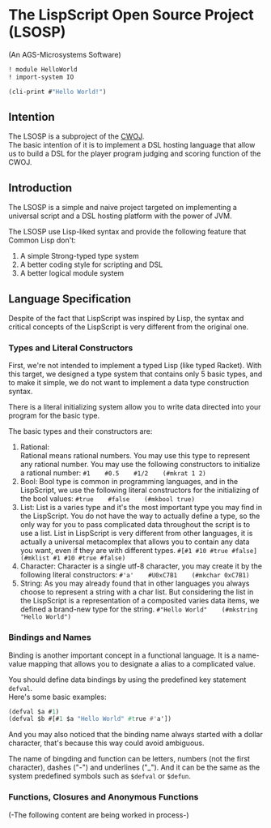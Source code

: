 # The LispScript Open Source Project (LSOSP)

(An AGS-Microsystems Software)

```lisp
! module HelloWorld
! import-system IO

(cli-print #"Hello World!")
```

## Intention
The LSOSP is a subproject of the [CWOJ](https://github.com/CDFLS/CWOJ).  
The basic intention of it is to implement a DSL hosting language that allow us to
build a DSL for the player program judging and scoring function of the CWOJ.


## Introduction
The LSOSP is a simple and naive project targeted on implementing a universal
script and a DSL hosting platform with the power of JVM.

The LSOSP use Lisp-liked syntax and provide the following feature that Common Lisp
don't:

1. A simple Strong-typed type system
2. A better coding style for scripting and DSL
3. A better logical module system


## Language Specification
Despite of the fact that LispScript was inspired by Lisp, the syntax and critical
concepts of the LispScript is very different from the original one.

### Types and Literal Constructors
First, we're not intended to implement a typed Lisp (like typed Racket).
With this target, we designed a type system that contains only 5 basic types,
and to make it simple, we do not want to implement a data type construction syntax.

There is a literal initializing system allow you to write data directed into your
program for the basic type.

The basic types and their constructors are:

1. Rational:  
Rational means rational numbers. You may use this type to represent any rational
number. You may use the following constructors to initialize a rational number:
``#1    #0.5    #1/2    (#mkrat 1 2)``
2. Bool:
Bool type is common in programming languages, and in the LispScript, we use the
following literal constructors for the initializing of the bool values:
``#true    #false    (#mkbool true)``
3. List:
List is a varies type and it's the most important type you may find in the LispScript.
You do not have the way to actually define a type, so the only way for you to pass
complicated data throughout the script is to use a list. List in LispScript is very
different from other languages, it is actually a universal metacomplex that allows you
to contain any data you want, even if they are with different types.
``#[#1 #10 #true #false]    (#mklist #1 #10 #true #false)``
4. Character:
Character is a single utf-8 character, you may create it by the following literal
constructors:
``#'a'    #U0xC7B1    (#mkchar 0xC7B1)``
5. String:
As you may already found that in other languages you always choose to represent a
string with a char list. But considering the list in the LispScript is a representation
of a composited varies data items, we defined a brand-new type for the string.
``#"Hello World"    (#mkstring "Hello World")``

### Bindings and Names
Binding is another important concept in a functional language. It is a name-value
mapping that allows you to designate a alias to a complicated value.

You should define data bindings by using the predefined key statement ``defval``.  
Here's some basic examples:
```lisp
(defval $a #1)
(defval $b #[#1 $a "Hello World" #true #'a'])
```
And you may also noticed that the binding name always started with a dollar character,
that's because this way could avoid ambiguous.

The name of bingding and function can be letters, numbers (not the first character),
dashes ("-") and underlines ("_"). And it can be the same as the system predefined symbols
such as ``$defval`` or ``$defun``.

### Functions, Closures and Anonymous Functions
(-The following content are being worked in process-)

